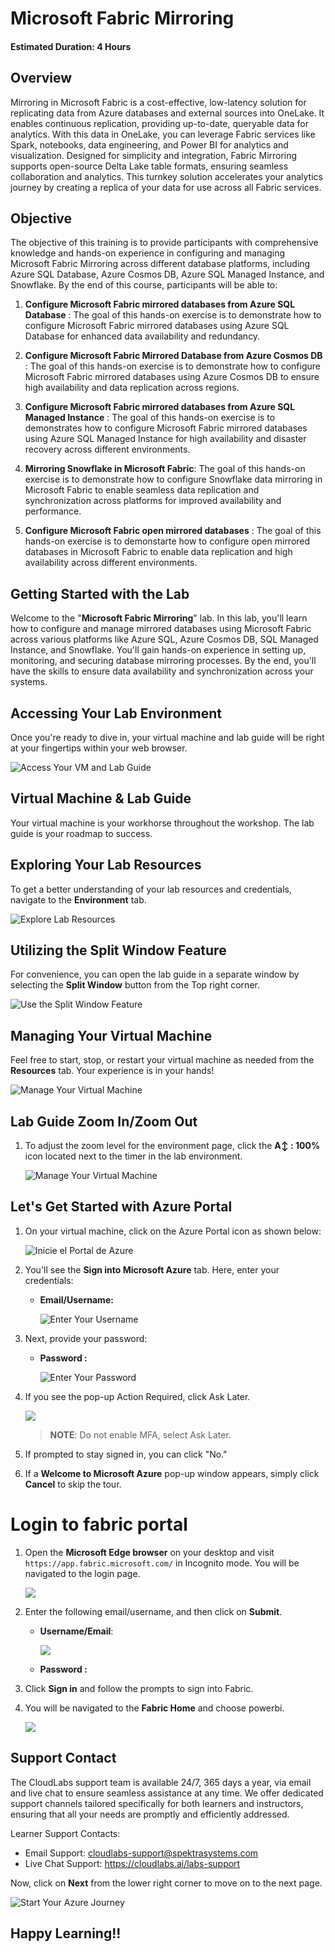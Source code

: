 # Microsoft Fabric Mirroring

####  Estimated Duration: 4 Hours

## Overview

Mirroring in Microsoft Fabric is a cost-effective, low-latency solution for replicating data from Azure databases and external sources into OneLake. It enables continuous replication, providing up-to-date, queryable data for analytics. With this data in OneLake, you can leverage Fabric services like Spark, notebooks, data engineering, and Power BI for analytics and visualization. Designed for simplicity and integration, Fabric Mirroring supports open-source Delta Lake table formats, ensuring seamless collaboration and analytics. This turnkey solution accelerates your analytics journey by creating a replica of your data for use across all Fabric services.

## Objective

The objective of this training is to provide participants with comprehensive knowledge and hands-on experience in configuring and managing Microsoft Fabric Mirroring across different database platforms, including Azure SQL Database, Azure Cosmos DB, Azure SQL Managed Instance, and Snowflake. By the end of this course, participants will be able to:

1. **Configure Microsoft Fabric mirrored databases from Azure SQL Database** : The goal of this hands-on exercise is to demonstrate how to configure Microsoft Fabric mirrored databases using Azure SQL Database for enhanced data availability and redundancy.

2. **Configure Microsoft Fabric Mirrored Database from Azure Cosmos DB** : The goal of this hands-on exercise is to demonstrate how to configure Microsoft Fabric mirrored databases using Azure Cosmos DB to ensure high availability and data replication across regions.

3. **Configure Microsoft Fabric mirrored databases from Azure SQL Managed Instance** : The goal of this hands-on exercise is to demonstrates how to configure Microsoft Fabric mirrored databases using Azure SQL Managed Instance for high availability and disaster recovery across different environments.

4. **Mirroring Snowflake in Microsoft Fabric**: The goal of this hands-on exercise is to demonstrate how to configure Snowflake data mirroring in Microsoft Fabric to enable seamless data replication and synchronization across platforms for improved availability and performance.

5. **Configure Microsoft Fabric open mirrored databases** : The goal of this hands-on exercise is to demonstarte how to configure open mirrored databases in Microsoft Fabric to enable data replication and high availability across different environments.

## Getting Started with the Lab

Welcome to the "**Microsoft Fabric Mirroring**" lab. In this lab, you'll learn how to configure and manage mirrored databases using Microsoft Fabric across various platforms like Azure SQL, Azure Cosmos DB, SQL Managed Instance, and Snowflake. You'll gain hands-on experience in setting up, monitoring, and securing database mirroring processes. By the end, you'll have the skills to ensure data availability and synchronization across your systems.

## Accessing Your Lab Environment
 
Once you're ready to dive in, your virtual machine and lab guide will be right at your fingertips within your web browser.
 
![Access Your VM and Lab Guide](../media/labguide-1.png)

## Virtual Machine & Lab Guide
 
Your virtual machine is your workhorse throughout the workshop. The lab guide is your roadmap to success.
 
## Exploring Your Lab Resources
 
To get a better understanding of your lab resources and credentials, navigate to the **Environment** tab.
 
![Explore Lab Resources](../media/env-1.png)
 
## Utilizing the Split Window Feature
 
For convenience, you can open the lab guide in a separate window by selecting the **Split Window** button from the Top right corner.
 
![Use the Split Window Feature](../media/spl.png)
 
## Managing Your Virtual Machine
 
Feel free to start, stop, or restart your virtual machine as needed from the **Resources** tab. Your experience is in your hands!
 
![Manage Your Virtual Machine](../media/res.png)

## Lab Guide Zoom In/Zoom Out

1. To adjust the zoom level for the environment page, click the **A↕ : 100%** icon located next to the timer in the lab environment.

   ![Manage Your Virtual Machine](../media/labzoom-1.png)


## Let's Get Started with Azure Portal
 
1. On your virtual machine, click on the Azure Portal icon as shown below:

   ![Inicie el Portal de Azure](../media/sc900-image(1).png)
 
1. You'll see the **Sign into Microsoft Azure** tab. Here, enter your credentials:
 
   - **Email/Username:** <inject key="AzureAdUserEmail"></inject>
 
       ![Enter Your Username](../media/sc900-image-1.png)
 
4. Next, provide your password:
 
    - **Password :** <inject key="AzureAdUserPassword"></inject>
 
       ![Enter Your Password](../media/sc900-image-2.png)

5. If you see the pop-up Action Required, click Ask Later.

   ![](../media/up1.png)
    
   > **NOTE**: Do not enable MFA, select Ask Later.
 
7. If prompted to stay signed in, you can click "No."
 
8. If a **Welcome to Microsoft Azure** pop-up window appears, simply click **Cancel** to skip the tour.
 
# Login to fabric portal

1. Open the **Microsoft Edge browser** on your desktop and visit `https://app.fabric.microsoft.com/` in Incognito mode. You will be navigated to the login page.

     ![](../media/Lab-01/image5.png)

1. Enter the following email/username, and then click on **Submit**.  

     - **Username/Email**: <inject key="AzureAdUserEmail"></inject>

        ![](../media/Lab-01/image6.png)

     - **Password :** <inject key="AzureAdUserPassword"></inject>

1. Click **Sign in** and follow the prompts to sign into Fabric.

1. You will be navigated to the **Fabric Home** and choose powerbi.

     ![](../media/Lab-01/powerbi-1.png)

## Support Contact

The CloudLabs support team is available 24/7, 365 days a year, via email and live chat to ensure seamless assistance at any time. We offer dedicated support channels tailored specifically for both learners and instructors, ensuring that all your needs are promptly and efficiently addressed.

Learner Support Contacts:

- Email Support: cloudlabs-support@spektrasystems.com
- Live Chat Support: https://cloudlabs.ai/labs-support

Now, click on **Next** from the lower right corner to move on to the next page.

![Start Your Azure Journey](../media/Lab-05/next-1.png)

## Happy Learning!!
